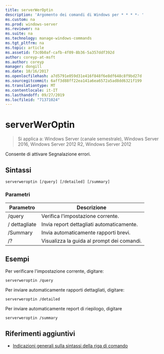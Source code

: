 ```yaml
---
title: serverWerOptin
description: 'Argomento dei comandi di Windows per * * * *- '
ms.custom: na
ms.prod: windows-server
ms.reviewer: na
ms.suite: na
ms.technology: manage-windows-commands
ms.tgt_pltfrm: na
ms.topic: article
ms.assetid: f3c0b0af-cafb-4f09-8b36-5a357ddf392d
author: coreyp-at-msft
ms.author: coreyp
manager: dongill
ms.date: 10/16/2017
ms.openlocfilehash: a7d5791e059d31e416f848f6e8df648c8f9bd27d
ms.sourcegitcommit: 6aff3d88ff22ea141a6ea6572a5ad8dd6321f199
ms.translationtype: MT
ms.contentlocale: it-IT
ms.lasthandoff: 09/27/2019
ms.locfileid: "71371024"
---
```

# <a name="serverweroptin"></a>serverWerOptin

>Si applica a: Windows Server (canale semestrale), Windows Server 2016, Windows Server 2012 R2, Windows Server 2012

Consente di attivare Segnalazione errori.
## <a name="syntax"></a>Sintassi
```
serverweroptin [/query] [/detailed] [/summary]
```
### <a name="parameters"></a>Parametri
|Parametro|Descrizione|
|-------|--------|
|/query|Verifica l'impostazione corrente.|
|/ dettagliate|Invia report dettagliati automaticamente.|
|/Summary|Invia automaticamente rapporti brevi.|
|/?|Visualizza la guida al prompt dei comandi.|
## <a name="BKMK_Examples"></a>Esempi
Per verificare l'impostazione corrente, digitare:
```
serverweroptin /query
```
Per inviare automaticamente rapporti dettagliati, digitare:
```
serverweroptin /detailed
```
Per inviare automaticamente report di riepilogo, digitare
```
serverweroptin /summary
```
## <a name="additional-references"></a>Riferimenti aggiuntivi
-   [Indicazioni generali sulla sintassi della riga di comando](command-line-syntax-key.md)

